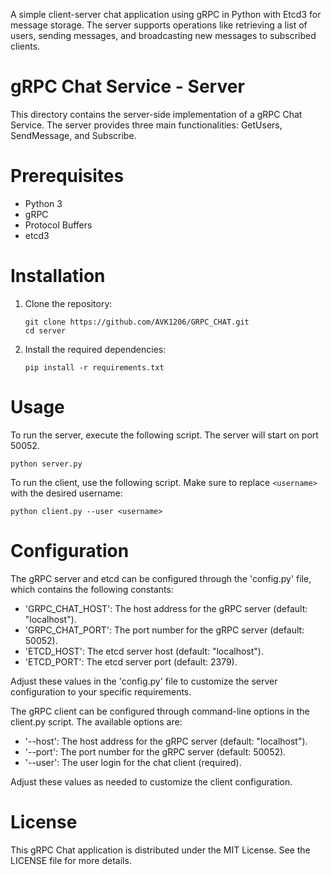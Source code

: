 A simple client-server chat application using gRPC in Python with Etcd3 for message storage. The server supports operations like retrieving a list of users, sending messages, and broadcasting new messages to subscribed clients.

# gRPC Chat Service - Server

This directory contains the server-side implementation of a gRPC Chat Service. The server provides three main functionalities: GetUsers, SendMessage, and Subscribe.

# Prerequisites

- Python 3
- gRPC
- Protocol Buffers
- etcd3

# Installation

1. Clone the repository:

    ```
    git clone https://github.com/AVK1206/GRPC_CHAT.git
    cd server
    ```

2. Install the required dependencies:

    ```
    pip install -r requirements.txt
    ```

# Usage

To run the server, execute the following script. The server will start on port 50052.

```
python server.py
```

To run the client, use the following script. Make sure to replace `<username>` with the desired username:
```
python client.py --user <username>
```

# Configuration

The gRPC server and etcd can be configured through the 'config.py' file, which contains the following constants:

- 'GRPC_CHAT_HOST': The host address for the gRPC server (default: "localhost").
- 'GRPC_CHAT_PORT': The port number for the gRPC server (default: 50052).
- 'ETCD_HOST': The etcd server host (default: "localhost").
- 'ETCD_PORT': The etcd server port (default: 2379).

Adjust these values in the 'config.py' file to customize the server configuration to your specific requirements.

The gRPC client can be configured through command-line options in the client.py script. The available options are:

- '--host': The host address for the gRPC server (default: "localhost").
- '--port': The port number for the gRPC server (default: 50052).
- '--user': The user login for the chat client (required).

Adjust these values as needed to customize the client configuration.

# License
This gRPC Chat application is distributed under the MIT License. See the LICENSE file for more details.
